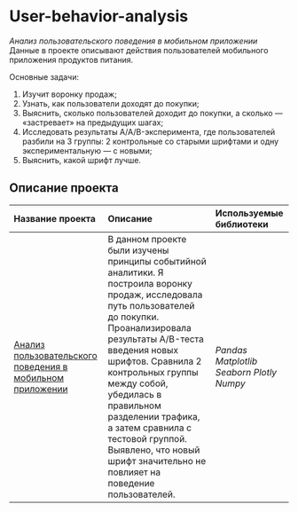 # User-behavior-analysis
*Анализ пользовательского поведения в мобильном приложении*   
Данные в проекте описывают действия пользователей мобильного приложения продуктов питания.   

Основные задачи:   
1. Изучит воронку продаж;
2. Узнать, как пользователи доходят до покупки;
3. Выяснить, сколько пользователей доходит до покупки, а сколько — «застревает» на предыдущих шагах;
4. Исследовать результаты A/A/B-эксперимента, где пользователей разбили на 3 группы: 2 контрольные со старыми шрифтами и одну экспериментальную — с новыми;
5. Выяснить, какой шрифт лучше.

## Описание проекта
| **Название проекта** | **Описание** | **Используемые библиотеки** |
| :-------------------- | :-------------------- |:--------------------|
| [Анализ пользовательского поведения в мобильном приложении](https://github.com/guzal-chukhlebova/User-behavior-analysis/blob/main/%D0%90%D0%BD%D0%B0%D0%BB%D0%B8%D0%B7%20%D0%BF%D0%BE%D0%BB%D1%8C%D0%B7%D0%BE%D0%B2%D0%B0%D1%82%D0%B5%D0%BB%D1%8C%D1%81%D0%BA%D0%BE%D0%B3%D0%BE%20%D0%BF%D0%BE%D0%B2%D0%B5%D0%B4%D0%B5%D0%BD%D0%B8%D1%8F%20%D0%B2%20%D0%BC%D0%BE%D0%B1%D0%B8%D0%BB%D1%8C%D0%BD%D0%BE%D0%BC%20%D0%BF%D1%80%D0%B8%D0%BB%D0%BE%D0%B6%D0%B5%D0%BD%D0%B8%D0%B8.ipynb)|В данном проекте были изучены принципы событийной аналитики. Я построила воронку продаж, исследовала путь пользователей до покупки. Проанализировала результаты A/B-теста введения новых шрифтов. Сравнила 2 контрольных группы между собой, убедилась в правильном разделении трафика, а затем сравнила с тестовой группой. Выявлено, что новый шрифт значительно не повлияет на поведение пользователей.| *Pandas Matplotlib Seaborn Plotly Numpy* |

